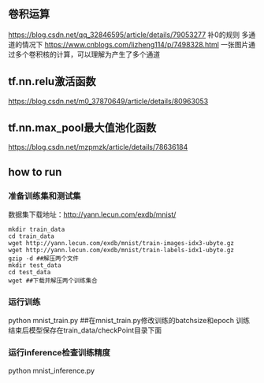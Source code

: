 ## 卷积运算
https://blog.csdn.net/qq_32846595/article/details/79053277
补0的规则
多通道的情况下
https://www.cnblogs.com/lizheng114/p/7498328.html
一张图片通过多个卷积核的计算，可以理解为产生了多个通道

## tf.nn.relu激活函数
https://blog.csdn.net/m0_37870649/article/details/80963053

## tf.nn.max_pool最大值池化函数
https://blog.csdn.net/mzpmzk/article/details/78636184


## how to run
### 准备训练集和测试集
数据集下载地址：http://yann.lecun.com/exdb/mnist/
```
mkdir train_data
cd train_data
wget http://yann.lecun.com/exdb/mnist/train-images-idx3-ubyte.gz
wget http://yann.lecun.com/exdb/mnist/train-labels-idx1-ubyte.gz
gzip -d ##解压两个文件
mkdir test_data
cd test_data
wget ##下载并解压两个训练集合
```

### 运行训练
python mnist_train.py ##在mnist_train.py修改训练的batchsize和epoch
训练结束后模型保存在train_data/checkPoint目录下面

### 运行inference检查训练精度
python mnist_inference.py